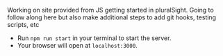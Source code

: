 Working on site provided from JS getting started in pluralSight. Going to follow along here but also make additional steps to add git hooks, testing scripts, etc

- Run `npm run start` in your terminal to start the server.
- Your browser will open at `localhost:3000`.